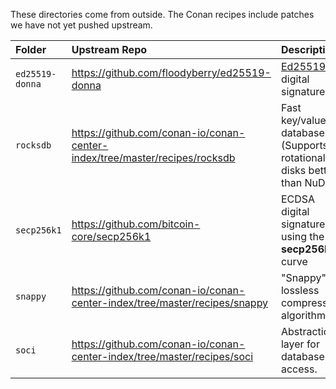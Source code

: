 These directories come from outside.
The Conan recipes include patches we have not yet pushed upstream.

| Folder          | Upstream Repo                                | Description |
|:----------------|:---------------------------------------------|:------------|
| `ed25519-donna` | https://github.com/floodyberry/ed25519-donna | [Ed25519](http://ed25519.cr.yp.to/) digital signatures |
| `rocksdb`       | https://github.com/conan-io/conan-center-index/tree/master/recipes/rocksdb | Fast key/value database. (Supports rotational disks better than NuDB.) |
| `secp256k1`     | https://github.com/bitcoin-core/secp256k1    | ECDSA digital signatures using the **secp256k1** curve |
| `snappy`        | https://github.com/conan-io/conan-center-index/tree/master/recipes/snappy  | "Snappy" lossless compression algorithm. |
| `soci`          | https://github.com/conan-io/conan-center-index/tree/master/recipes/soci    | Abstraction layer for database access. |
